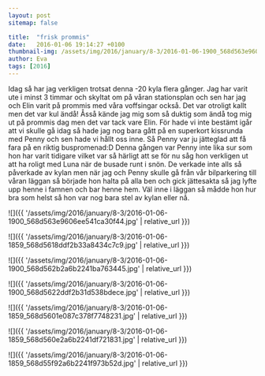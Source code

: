 ```yaml
---
layout: post
sitemap: false

title:  "frisk prommis"
date:   2016-01-06 19:14:27 +0100
thumbnail-img: /assets/img/2016/january/8-3/2016-01-06-1900_568d563e9606ee541ca30f44.jpg
author: Eva
tags: [2016]
---
```


Idag så har jag verkligen trotsat denna -20 kyla flera gånger. Jag har varit ute i minst 3 timmar och skyltat om på våran stationsplan och sen har jag och Elin varit på prommis med våra voffsingar också. Det var otroligt kallt men det var kul ändå! Åsså kände jag mig som så duktig som ändå tog mig ut på prommis dag men det var tack vare Elin. För hade vi inte bestämt igår att vi skulle gå idag så hade jag nog bara gått på en superkort kissrunda med Penny och sen hade vi hållt oss inne. Så Penny var ju jätteglad att få fara på en riktig buspromenad:D Denna gången var Penny inte lika sur som hon har varit tidigare vilket var så härligt att se för nu såg hon verkligen ut att ha roligt med Luna när de busade runt i snön. De verkade inte alls så påverkade av kylan men när jag och Penny skulle gå från vår bilparkering till våran läggan så började hon halta på alla ben och gick jättesakta så jag lyfte upp henne i famnen och bar henne hem. Väl inne i läggan så mådde hon hur bra som helst så hon var nog bara stel av kylan eller nå.

![]({{ '/assets/img/2016/january/8-3/2016-01-06-1900_568d563e9606ee541ca30f44.jpg'  | relative_url }})

![]({{ '/assets/img/2016/january/8-3/2016-01-06-1859_568d5618ddf2b33a8434c7c9.jpg'  | relative_url }})

![]({{ '/assets/img/2016/january/8-3/2016-01-06-1900_568d562b2a6b2241ba763445.jpg'  | relative_url }})

![]({{ '/assets/img/2016/january/8-3/2016-01-06-1900_568d5622ddf2b31d538bdece.jpg'  | relative_url }})

![]({{ '/assets/img/2016/january/8-3/2016-01-06-1859_568d5601e087c378f7748231.jpg'  | relative_url }})

![]({{ '/assets/img/2016/january/8-3/2016-01-06-1859_568d560e2a6b2241df721831.jpg'  | relative_url }})

![]({{ '/assets/img/2016/january/8-3/2016-01-06-1859_568d55f92a6b2241f973b52d.jpg'  | relative_url }})

